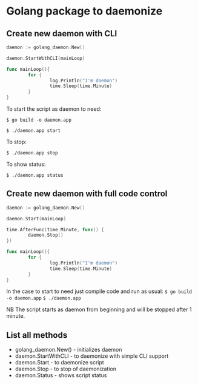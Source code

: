 # Golang package to daemonize

## Create new daemon with CLI

```go
daemon := golang_daemon.New()

daemon.StartWithCLI(mainLoop)

func mainLoop(){
        for {
                log.Println("I'm daemon")
                time.Sleep(time.Minute)
        }
}
```

To start the script as daemon to need:

`$ go build -o daemon.app`

`$ ./daemon.app start`

To stop:

`$ ./daemon.app stop`

To show status:

`$ ./daemon.app status`

## Create new daemon with full code control

```go
daemon := golang_daemon.New()

daemon.Start(mainLoop)

time.AfterFunc(time.Minute, func() {
        daemon.Stop()
})

func mainLoop(){
        for {
                log.Println("I'm daemon")
                time.Sleep(time.Minute)
        }
}
```

In the case to start to need just compile code and run as usual:
`$ go build -o daemon.app`
`$ ./daemon.app`

NB The script starts as daemon from beginning and will be stopped after 1 minute.

## List all methods

* golang_daemon.New() - initializes daemon
* daemon.StartWithCLI - to daemonize with simple CLI support
* daemon.Start - to daemonize script
* daemon.Stop - to stop of daemonization
* daemon.Status - shows script status
